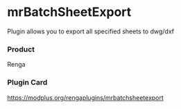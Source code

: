 # mrBatchSheetExport
Plugin allows you to export all specified sheets to dwg/dxf
### Product ###
Renga
### Plugin Card ###
https://modplus.org/rengaplugins/mrbatchsheetexport
